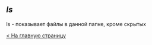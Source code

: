 ## ***ls***

ls - показывает файлы в данной папке, кроме скрытых

[< На главную страницу](readme.md)